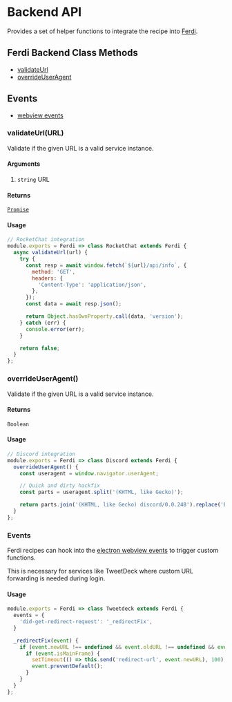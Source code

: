 # Backend API

Provides a set of helper functions to integrate the recipe into [Ferdi](https://getferdi.com).

## Ferdi Backend Class Methods
* [validateUrl](#user-content-validateurl)
* [overrideUserAgent](#user-content-overrideuseragent)

## Events
* [webview events](#user-content-events)

### validateUrl(URL)
Validate if the given URL is a valid service instance.  

#### Arguments
1. `string` URL

#### Returns
[`Promise`](https://developer.mozilla.org/en/docs/Web/JavaScript/Reference/Global_Objects/Promise)

#### Usage

```js
// RocketChat integration
module.exports = Ferdi => class RocketChat extends Ferdi {
  async validateUrl(url) {
    try {
      const resp = await window.fetch(`${url}/api/info`, {
        method: 'GET',
        headers: {
          'Content-Type': 'application/json',
        },
      });
      const data = await resp.json();

      return Object.hasOwnProperty.call(data, 'version');
    } catch (err) {
      console.error(err);
    }

    return false;
  }
};
```

### overrideUserAgent()
Validate if the given URL is a valid service instance.  

#### Returns
`Boolean`

#### Usage

```js
// Discord integration
module.exports = Ferdi => class Discord extends Ferdi {
  overrideUserAgent() {
    const useragent = window.navigator.userAgent;

    // Quick and dirty hackfix
    const parts = useragent.split('(KHTML, like Gecko)');

    return parts.join('(KHTML, like Gecko) discord/0.0.248').replace('Electron', 'Discord').replace('Ferdi', 'Discord');
  }
};

```

### Events
Ferdi recipes can hook into the [electron webview events](https://electron.atom.io/docs/api/webview-tag/#dom-events) to trigger custom functions.

This is necessary for services like TweetDeck where custom URL forwarding is needed during login.

#### Usage
```js
module.exports = Ferdi => class Tweetdeck extends Ferdi {
  events = {
    'did-get-redirect-request': '_redirectFix',
  }

  _redirectFix(event) {
    if (event.newURL !== undefined && event.oldURL !== undefined && event.isMainFrame) {
      if (event.isMainFrame) {
        setTimeout(() => this.send('redirect-url', event.newURL), 100);
        event.preventDefault();
      }
    }
  }
};
```
